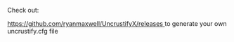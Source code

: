 Check out:

[https://github.com/ryanmaxwell/UncrustifyX/releases
](https://github.com/ryanmaxwell/UncrustifyX/releases
)
to generate your own uncrustify.cfg file